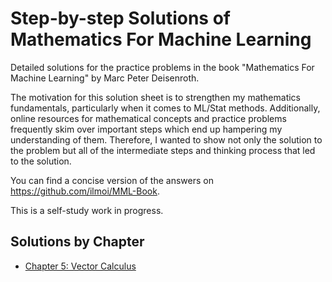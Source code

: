 # Step-by-step Solutions of Mathematics For Machine Learning
Detailed solutions for the practice problems in the book "Mathematics For Machine Learning" by Marc Peter Deisenroth. 

The motivation for this solution sheet is to strengthen my mathematics fundamentals, particularly when it comes to ML/Stat methods. Additionally, online resources for mathematical concepts and practice problems frequently skim over important steps which end up hampering my understanding of them. Therefore, I wanted to show not only the solution to the problem but all of the intermediate steps and thinking process that led to the solution.

You can find a concise version of the answers on https://github.com/ilmoi/MML-Book. 

This is a self-study work in progress.

## Solutions by Chapter 
* [Chapter 5: Vector Calculus](https://github.com/seanzhou1207/Step-by-step-Solutions-for-MML-Book/blob/main/Solutions%20by%20Chapter/Chapter%205%20Vector%20Calculus.ipynb)
